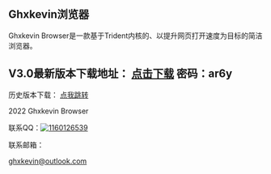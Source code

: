 ## Ghxkevin浏览器

Ghxkevin Browser是一款基于Trident内核的、以提升网页打开速度为目标的简洁浏览器。

## V3.0最新版本下载地址：  <a  href="https://wwz.lanzouf.com/irpZq04tsqha" target="_blank">点击下载</a>  密码：ar6y





历史版本下载：  <a  href="https://ghxkevinbr.mysxl.cn/" target="_blank">点我跳转</a>





2022 Ghxkevin Browser


联系QQ：<a target="_blank" href="http://wpa.qq.com/msgrd?v=3&uin=&site=qq&menu=yes"><img border="0" src="http://wpa.qq.com/pa?p=2::52" alt="1160126539" title="1160126539"/></a>


联系邮箱：<a href="mailto:ghxkevin@outlook.com"><div class="s-contact-info-icon"><div class="entypo-mail"></div></div><div class="s-contact-info-text">ghxkevin@<wbr>outlook.com</div></a>

